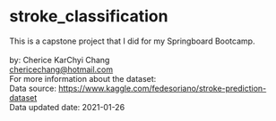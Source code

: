 # stroke_classification

This is a capstone project that I did for my Springboard Bootcamp.<br>
<br>
by: Cherice KarChyi Chang<br>
chericechang@hotmail.com
<br>
For more information about the dataset:<br>
Data source: https://www.kaggle.com/fedesoriano/stroke-prediction-dataset <br>
Data updated date: 2021-01-26
